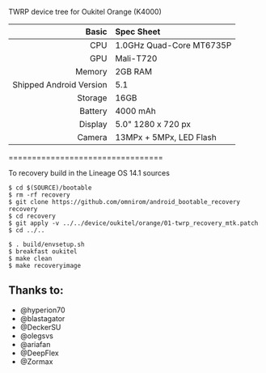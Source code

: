TWRP device tree for Oukitel Orange (K4000)

Basic   | Spec Sheet
-------:|:-------------------------
CPU     | 1.0GHz Quad-Core MT6735P
GPU     | Mali-T720
Memory  | 2GB RAM
Shipped Android Version | 5.1
Storage | 16GB
Battery | 4000 mAh
Display | 5.0" 1280 x 720 px
Camera  | 13MPx + 5MPx, LED Flash

=================================

To recovery build in the Lineage OS 14.1 sources

	$ cd $(SOURCE)/bootable
    $ rm -rf recovery
    $ git clone https://github.com/omnirom/android_bootable_recovery recovery
    $ cd recovery
    $ git apply -v ../../device/oukitel/orange/01-twrp_recovery_mtk.patch
    $ cd ../..

	$ . build/envsetup.sh
    $ breakfast oukitel
	$ make clean
	$ make recoveryimage

## Thanks to:
 * @hyperion70
 * @blastagator
 * @DeckerSU
 * @olegsvs
 * @ariafan
 * @DeepFlex
 * @Zormax

